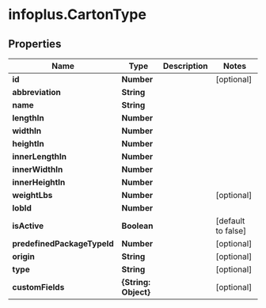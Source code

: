 # infoplus.CartonType

## Properties
Name | Type | Description | Notes
------------ | ------------- | ------------- | -------------
**id** | **Number** |  | [optional] 
**abbreviation** | **String** |  | 
**name** | **String** |  | 
**lengthIn** | **Number** |  | 
**widthIn** | **Number** |  | 
**heightIn** | **Number** |  | 
**innerLengthIn** | **Number** |  | 
**innerWidthIn** | **Number** |  | 
**innerHeightIn** | **Number** |  | 
**weightLbs** | **Number** |  | [optional] 
**lobId** | **Number** |  | 
**isActive** | **Boolean** |  | [default to false]
**predefinedPackageTypeId** | **Number** |  | [optional] 
**origin** | **String** |  | [optional] 
**type** | **String** |  | [optional] 
**customFields** | **{String: Object}** |  | [optional] 


